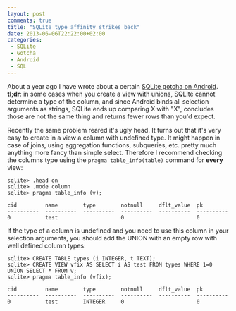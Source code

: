 ```yaml
---
layout: post
comments: true
title: "SQLite type affinity strikes back"
date: 2013-06-06T22:22:00+02:00
categories:
 - SQLite
 - Gotcha
 - Android
 - SQL
---
```


About a year ago I have wrote about a certain [SQLite gotcha on Android](/blog/2012/06/22/sqlite-unions-gotcha). **tl;dr**: in some cases when you create a view with unions, SQLite cannot determine a type of the column, and since Android binds all selection arguments as strings, SQLite ends up comparing X with "X", concludes those are not the same thing and returns fewer rows than you'd expect.

Recently the same problem reared it's ugly head. It turns out that it's very easy to create in a view a column with undefined type. It might happen in case of joins, using aggregation functions, subqueries, etc. pretty much anything more fancy than simple select. Therefore I recommend checking the columns type using the `pragma table_info(table)` command for **every** view:

```
sqlite> .head on
sqlite> .mode column
sqlite> pragma table_info (v);

cid         name        type        notnull     dflt_value  pk
----------  ----------  ----------  ----------  ----------  ----------
0           test                    0                       0
```

If the type of a column is undefined and you need to use this column in your selection arguments, you should add the UNION with an empty row with well defined column types:

```
sqlite> CREATE TABLE types (i INTEGER, t TEXT);
sqlite> CREATE VIEW vfix AS SELECT i AS test FROM types WHERE 1=0 UNION SELECT * FROM v;
sqlite> pragma table_info (vfix);

cid         name        type        notnull     dflt_value  pk
----------  ----------  ----------  ----------  ----------  ----------
0           test        INTEGER     0                       0
```
